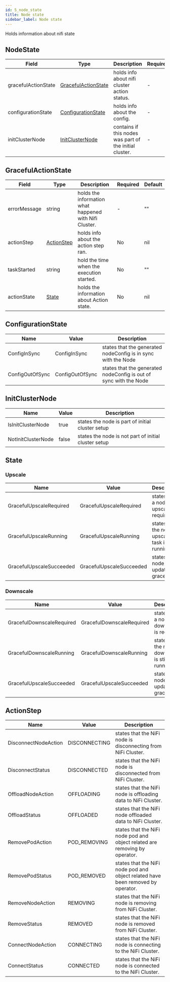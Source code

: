 ```yaml
---
id: 5_node_state
title: Node state
sidebar_label: Node state
---
```


Holds information about nifi state

## NodeState

|Field|Type|Description|Required|Default|
|-----|----|-----------|--------|--------|
|gracefulActionState|[GracefulActionState](#gracefulactionstate)| holds info about nifi cluster action status.| - | - |
|configurationState|[ConfigurationState](#configurationstate)| holds info about the config.| - | - |
|initClusterNode|[InitClusterNode](#initclusternode)| contains if this nodes was part of the initial cluster.| - | - |


## GracefulActionState 

|Field|Type|Description|Required|Default|
|-----|----|-----------|--------|--------|
|errorMessage|string| holds the information what happened with Nifi Cluster. | - | "" |
|actionStep|[ActionStep](#actionstep)| holds info about the action step ran.| No | nil |
|taskStarted|string| hold the time when the execution started.| No | "" |
|actionState|[State](#state)| holds the information about Action state.| No | nil |

## ConfigurationState

|Name|Value|Description|
|-----|----|------------|
|ConfigInSync|ConfigInSync|states that the generated nodeConfig is in sync with the Node|
|ConfigOutOfSync|ConfigOutOfSync|states that the generated nodeConfig is out of sync with the Node|

## InitClusterNode

|Name|Value|Description|
|-----|----|------------|
|IsInitClusterNode|true|states the node is part of initial cluster setup|
|NotInitClusterNode|false|states the node is not part of initial cluster setup|

## State

### Upscale

|Name|Value|Description|
|-----|----|------------|
|GracefulUpscaleRequired|GracefulUpscaleRequired|states that a node upscale is required.|
|GracefulUpscaleRunning|GracefulUpscaleRunning|states that the node upscale task is still running.|
|GracefulUpscaleSucceeded|GracefulUpscaleSucceeded|states the node is updated gracefully.|

### Downscale

|Name|Value|Description|
|-----|----|------------|
|GracefulDownscaleRequired|GracefulDownscaleRequired|states that a node downscale is required|
|GracefulDownscaleRunning|GracefulDownscaleRunning|states that the node downscale is still running in|
|GracefulUpscaleSucceeded|GracefulUpscaleSucceeded|states the node is updated gracefully|

## ActionStep
|Name|Value|Description|
|-----|----|------------|
|DisconnectNodeAction|DISCONNECTING|states that the NiFi node is disconnecting from NiFi Cluster.|
|DisconnectStatus|DISCONNECTED|states that the NiFi node is disconnected from NiFi Cluster.|
|OffloadNodeAction|OFFLOADING|states that the NiFi node is offloading data to NiFi Cluster.|
|OffloadStatus|OFFLOADED|states that the NiFi node offloaded data to NiFi Cluster.|
|RemovePodAction|POD_REMOVING|states that the NiFi node pod and object related are removing by operator.|
|RemovePodStatus|POD_REMOVED|states that the NiFi node pod and object related have been removed by operator.|
|RemoveNodeAction|REMOVING|states that the NiFi node is removing from NiFi Cluster.|
|RemoveStatus|REMOVED|states that the NiFi node is removed from NiFi Cluster.|
|ConnectNodeAction|CONNECTING|states that the NiFi node is connecting to the NiFi Cluster.|
|ConnectStatus|CONNECTED|states that the NiFi node is connected to the NiFi Cluster.|